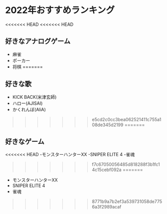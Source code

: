 # 2022年おすすめランキング

<<<<<<< HEAD
<<<<<<< HEAD
## 好きなアナログゲーム
- 麻雀
- ポーカー
- 将棋
=======
## 好きな歌
- KICK BACK(米津玄師)
- ハロー(AJISAI)
- かくれんぼ(AliA)
>>>>>>> e5cd2c0cc3bea062521411c755a108de345d2199
=======
## 好きなゲーム
<<<<<<< HEAD
-モンスターハンターXX
-SNIPER ELITE 4
-雀魂
>>>>>>> f7c67050056485d818288f3b1fc14c15cebf092a
=======
- モンスターハンターXX
- SNIPER ELITE 4
- 雀魂
>>>>>>> 8771b9a7b2ef3a539731058de7756a3f2989acaf
